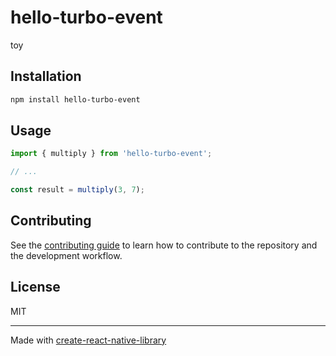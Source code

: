 # hello-turbo-event

toy

## Installation

```sh
npm install hello-turbo-event
```

## Usage


```js
import { multiply } from 'hello-turbo-event';

// ...

const result = multiply(3, 7);
```


## Contributing

See the [contributing guide](CONTRIBUTING.md) to learn how to contribute to the repository and the development workflow.

## License

MIT

---

Made with [create-react-native-library](https://github.com/callstack/react-native-builder-bob)
